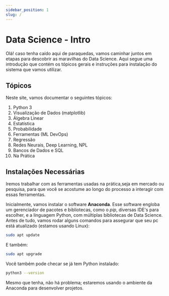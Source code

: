 ```yaml
---
sidebar_position: 1
slug: /
---
```


# Data Science - Intro

Olá! caso tenha caído aqui de paraquedas, vamos caminhar juntos em etapas para descobrir as maravilhas do Data Science.
Aqui segue uma introdução que contém os tópicos gerais e instruções para instalação do sistema que vamos utilizar.

## Tópicos

Neste site, vamos documentar o seguintes tópicos:

  1. Python 3       
  2. Visualização de Dados (matplotlib)      
  3. Álgebra Linear
  4. Estatística    
  5. Probabilidade                           
  6. Ferramentas (ML DevOps)
  7. Regressão      
  8. Redes Neurais, Deep Learning, NPL       
  9. Bancos de Dados e SQL
  10. Na Prática

## Instalações Necessárias

Iremos trabalhar com as ferramentas usadas na prática,seja em mercado ou pesquisa, para que você se acostume ao longo do
processo a interagir com essas ferramentas.

Inicialmente, vamos instalar o software **Anaconda**. Esse software engloba um gerenciador de pacotes e bibliotecas, como o *pip*, 
diversas IDE's para escolher, e a linguagem Python, com múltiplas bibliotecas de Data Science.
Antes de tudo, vamos rodar alguns comandos para assegurar que seu pc está atualizado (estamos usando Linux):

```bash
sudo apt update
```
E também:

```bash
sudo apt upgrade
```

Você também pode checar se já tem Python instalado:
``` bash
python3 --version
```

Mesmo que tenha, não há problema; estaremos usando o ambiente da Anaconda para desenvolver projetos.